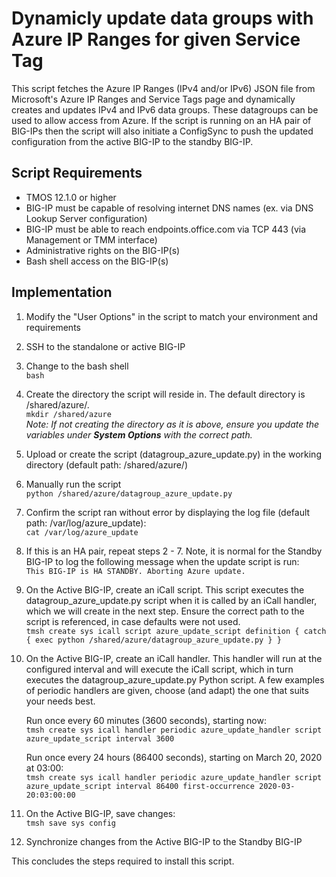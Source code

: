 # Dynamicly update data groups with Azure IP Ranges for given Service Tag

This script fetches the Azure IP Ranges (IPv4 and/or IPv6) JSON file from Microsoft's Azure IP Ranges and Service Tags page and dynamically creates and updates IPv4 and IPv6 data groups. These datagroups can be used to allow access from Azure. If the script is running on an HA pair of BIG-IPs then the script will also initiate a ConfigSync to push the updated configuration from the active BIG-IP to the standby BIG-IP.

## Script Requirements
* TMOS 12.1.0 or higher
* BIG-IP must be capable of resolving internet DNS names (ex. via DNS Lookup Server configuration)
* BIG-IP must be able to reach endpoints.office.com via TCP 443 (via Management or TMM interface)
* Administrative rights on the BIG-IP(s)
* Bash shell access on the BIG-IP(s)

## Implementation

1. Modify the "User Options" in the script to match your environment and requirements
2. SSH to the standalone or active BIG-IP
3. Change to the bash shell  
  `bash`
4. Create the directory the script will reside in. The default directory is /shared/azure/.  
  `mkdir /shared/azure`  
  *Note: If not creating the directory as it is above, ensure you update the variables under **System Options** with the correct path.*
5. Upload or create the script (datagroup_azure_update.py) in the working directory (default path: /shared/azure/)
6. Manually run the script  
  `python /shared/azure/datagroup_azure_update.py`
7. Confirm the script ran without error by displaying the log file (default path: /var/log/azure_update):  
  `cat /var/log/azure_update`
8. If this is an HA pair, repeat steps 2 - 7. Note, it is normal for the Standby BIG-IP to log the following message when the update script is run:  
 `This BIG-IP is HA STANDBY. Aborting Azure update.`
9. On the Active BIG-IP, create an iCall script. This script executes the datagroup_azure_update.py script when it is called by an iCall handler, which we will create in the next step. Ensure the correct path to the script is referenced, in case defaults were not used.  
 `tmsh create sys icall script azure_update_script definition { catch { exec python /shared/azure/datagroup_azure_update.py } }`
10. On the Active BIG-IP, create an iCall handler. This handler will run at the configured interval and will execute the iCall script, which in turn executes the datagroup_azure_update.py Python script. A few examples of periodic handlers are given, choose (and adapt) the one that suits your needs best.  

    Run once every 60 minutes (3600 seconds), starting now:  
    `tmsh create sys icall handler periodic azure_update_handler script azure_update_script interval 3600`  
 
    Run once every 24 hours (86400 seconds), starting on March 20, 2020 at 03:00:  
    `tmsh create sys icall handler periodic azure_update_handler script azure_update_script interval 86400 first-occurrence 2020-03-20:03:00:00`

11. On the Active BIG-IP, save changes:  
  `tmsh save sys config`
12. Synchronize changes from the Active BIG-IP to the Standby BIG-IP

This concludes the steps required to install this script.
